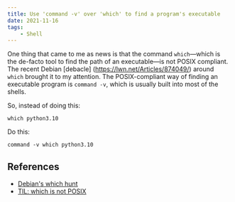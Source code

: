 ```yaml
---
title: Use 'command -v' over 'which' to find a program's executable
date: 2021-11-16
tags:
    - Shell
---
```


One thing that came to me as news is that the command `which`—which is the de-facto tool
to find the path of an executable—is not POSIX compliant. The recent Debian [debacle]
(https://lwn.net/Articles/874049/) around `which` brought it to my attention. The
POSIX-compliant way of finding an executable program is `command -v`, which is usually
built into most of the shells.

So, instead of doing this:

```
which python3.10
```

Do this:

```
command -v which python3.10
```

## References

* [Debian's which hunt](https://lwn.net/Articles/874049/)
* [TIL: which is not POSIX](https://hynek.me/til/which-not-posix/)
